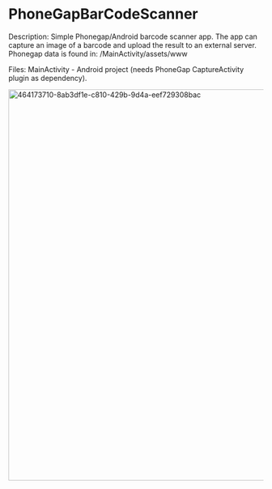 # PhoneGapBarCodeScanner

Description:
Simple Phonegap/Android barcode scanner app. The app can capture an image of a barcode and upload the result to an external server.
<br />Phonegap data is found in: /MainActivity/assets/www

Files:
MainActivity - Android project (needs PhoneGap CaptureActivity plugin as dependency).

<img width="2397" height="773" alt="464173710-8ab3df1e-c810-429b-9d4a-eef729308bac" src="https://github.com/user-attachments/assets/11bd5d20-bd6f-4628-8fe2-087e4cf90855" />
